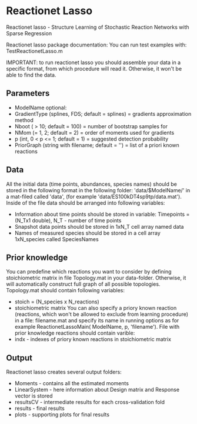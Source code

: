 # Reactionet Lasso
Reactionet lasso - Structure Learning of Stochastic Reaction Networks with Sparse Regression

Reactionet lasso package documentation:
You can run test examples with: TestReactionetLasso.m

IMPORTANT: to run reactionet lasso you should assemble your data in a specific format, from which procedure will read it. Otherwise, it won't be able to find the data.

Parameters
-----------
- ModelName 
optional:
- GradientType (splines, FDS; default = splines) = gradients approximation method
- Nboot ( > 10; default = 100) = number of bootstrap samples for
- NMom (= 1, 2; default = 2) = order of moments used for gradients
- p (int, 0 < p <= 1; default = 1) = suggested detection probability
- PriorGraph (string with filename; default = '') = list of a priori known reactions

Data 
-----------
All the initial data (time points, abundances, species names) should be stored in the following format in the following folder: 'data/$ModelName/' in a mat-filed called 'data', (for example 'data/ES100kDT4sp9tp/data.mat'). Inside of the file data should be arranged into following variables: 
- Information about time points should be stored in variable: Timepoints = (N_Tx1 double), N_T - number of time points 
- Snapshot data points should be stored in 1xN_T cell array named data 
- Names of measured species should be stored in a cell array 1xN_species called SpeciesNames

Prior knowledge
-----------
You can predefine which reactions you want to consider by defining stoichiometric matrix in file Topology.mat in your data-folder. Otherwise, it will automatically construct full graph of all possible topologies. Topology.mat should contain following variables: 
- stoich = (N_species x N_reactions)
- stoichiometric matrix
You can also specify a priory known reaction (reactions, which won't be allowed to exclude from learning procedure) in a file: filename.mat and specify its name in running options as for example ReactionetLassoMain( ModelName, p, 'filename'). File with prior knowledge reactions should contain varible: 
- indx - indexes of priory known reactions in stoichiometric matrix

Output
-----------
Reactionet lasso creates several output folders: 
- Moments - contains all the estimated moments 
- LinearSystem - here information about Design matrix and Response vector is stored 
- resultsCV - intermediate results for each cross-validation fold 
- results - final results 
- plots - supporting plots for final results

